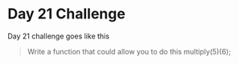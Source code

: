# Day 21 Challenge

Day 21 challenge goes like this
> Write a function that could allow you to do this multiply(5)(6);